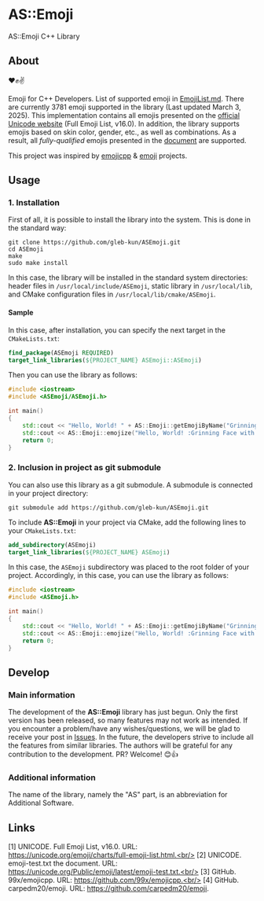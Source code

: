 # AS::Emoji
AS::Emoji C++ Library

## About

:heart::fist::v:

Emoji for C++ Developers.
List of supported emoji in [EmojiList.md](EmojiList.md). There are currently 3781 emoji supported in the library (Last updated March 3, 2025).
This implementation contains all emojis presented on the [official Unicode website](https://unicode.org/emoji/charts/full-emoji-list.html) (Full Emoji List, v16.0).
In addition, the library supports emojis based on skin color, gender, etc., as well as combinations.
As a result, all _fully-qualified_ emojis presented in the [document](https://unicode.org/Public/emoji/latest/emoji-test.txt) are supported.

This project was inspired by
[emojicpp](https://github.com/99x/emojicpp) &
[emoji](https://github.com/carpedm20/emoji)
projects.

## Usage

### 1. Installation

First of all, it is possible to install the library into the system.
This is done in the standard way:

```shell
git clone https://github.com/gleb-kun/ASEmoji.git
cd ASEmoji
make
sudo make install
```

In this case, the library will be installed in the standard system directories:
header files in `/usr/local/include/ASEmoji`,
static library in `/usr/local/lib`,
and CMake configuration files in `/usr/local/lib/cmake/ASEmoji`.

#### Sample

In this case, after installation, you can specify the next target in the `CMakeLists.txt`:

```CMake
find_package(ASEmoji REQUIRED)
target_link_libraries(${PROJECT_NAME} ASEmoji::ASEmoji)
```

Then you can use the library as follows:

```C++
#include <iostream>
#include <ASEmoji/ASEmoji.h>

int main()
{
    std::cout << "Hello, World! " + AS::Emoji::getEmojiByName("Grinning Face with Smiling Eyes") << std::endl;
    std::cout << AS::Emoji::emojize("Hello, World! :Grinning Face with Smiling Eyes:") << std::endl;
    return 0;
}
```

### 2. Inclusion in project as git submodule

You can also use this library as a git submodule. A submodule is connected in your project directory:

```shell
git submodule add https://github.com/gleb-kun/ASEmoji.git
```

To include **AS::Emoji** in your project via CMake, add the following lines to your `CMakeLists.txt`:

```CMake
add_subdirectory(ASEmoji)
target_link_libraries(${PROJECT_NAME} ASEmoji)
```

In this case, the `ASEmoji` subdirectory was placed to the root folder of your project.
Accordingly, in this case, you can use the library as follows:

```C++
#include <iostream>
#include <ASEmoji.h>

int main()
{
    std::cout << "Hello, World! " + AS::Emoji::getEmojiByName("Grinning Face with Smiling Eyes") << std::endl;
    std::cout << AS::Emoji::emojize("Hello, World! :Grinning Face with Smiling Eyes:") << std::endl;
    return 0;
}
```

## Develop

### Main information

The development of the **AS::Emoji** library has just begun.
Only the first version has been released, so many features may not work as intended.
If you encounter a problem/have any wishes/questions,
we will be glad to receive your post in [Issues](https://github.com/gleb-kun/ASEmoji/issues).
In the future, the developers strive to include all the features from similar libraries. The authors will be grateful for any contribution to the development.
PR? Welcome! :blush::+1:

### Additional information

The name of the library, namely the "AS" part, is an abbreviation for Additional Software.

## Links
 
 [1] UNICODE. Full Emoji List, v16.0. URL: https://unicode.org/emoji/charts/full-emoji-list.html.<br/>
 [2] UNICODE. emoji-test.txt the document. URL: https://unicode.org/Public/emoji/latest/emoji-test.txt.<br/>
 [3] GitHub. 99x/emojicpp. URL: https://github.com/99x/emojicpp.<br/>
 [4] GitHub. carpedm20/emoji. URL: https://github.com/carpedm20/emoji.
 